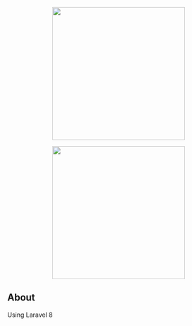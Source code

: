 <p align="center"><img src="{{route('img/drag-drop.png')}}" width="300"></a></p>

<p align="center"><img src="img/drag2.png" raw=true width="300"></a></p>



## About 
Using Laravel 8


